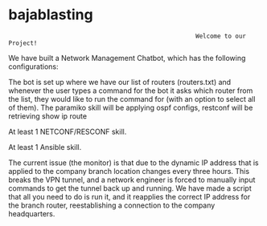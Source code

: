 # bajablasting

                                                        Welcome to our Project!
We have built a Network Management Chatbot, which has the following configurations:

The bot is set up where we have our list of routers (routers.txt) and whenever the user types a command for the bot it asks which router from the list, they would like to run the command for (with an option to select all of them). The paramiko skill will be applying ospf configs, restconf will be retrieving show ip route

At least 1 NETCONF/RESCONF skill.

At least 1 Ansible skill.

The current issue (the monitor) is that due to the dynamic IP address that is applied to the company branch location changes every three hours. This breaks the VPN tunnel, and a network engineer is forced to manually input commands to get the tunnel back up and running. We have made a script that all you need to do is run it, and it reapplies the correct IP address for the branch router, reestablishing a connection to the company headquarters.

 

